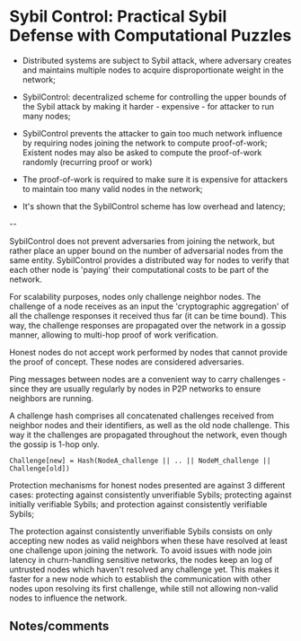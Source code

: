 # Sybil Control: Practical Sybil Defense with Computational Puzzles

- Distributed systems are subject to Sybil attack, where adversary creates and
  maintains	multiple nodes to acquire disproportionate weight in the network;

- SybilControl: decentralized scheme for controlling the upper bounds of the
  Sybil attack by making it harder - expensive - for attacker to run many nodes;

- SybilControl prevents the attacker to gain too much network influence by
  requiring nodes joining the network to compute proof-of-work; Existent nodes
may also be asked to compute the proof-of-work randomly (recurring proof or
work)

- The proof-of-work is required to make sure it is expensive for attackers to
  maintain too many valid nodes in the network;

- It's shown that the SybilControl scheme has low overhead and latency;

--

SybilControl does not prevent adversaries from joining the network, but rather
place an upper bound on the number of adversarial nodes from the same entity.
SybilControl provides a distributed way for nodes to verify that each other node
is 'paying' their computational costs to be part of the network.

For scalability purposes, nodes only challenge neighbor nodes. The challenge
of a node receives as an input the 'cryptographic aggregation' of all the
challenge responses it received thus far (it can be time bound). This way, the
challenge responses are propagated over the network in a gossip manner, allowing
to multi-hop proof of work verification.

Honest nodes do not accept work performed by nodes that cannot provide the proof
of concept. These nodes are considered adversaries.

Ping messages between nodes are a convenient way to carry challenges - since
they are usually regularly by nodes in P2P networks to ensure neighbors are
running.

A challenge hash comprises all concatenated challenges received from neighbor 
nodes and their identifiers, as well as the old node challenge. This way it the
challenges are propagated throughout the network, even though the gossip is
1-hop only.

```
Challenge[new] = Hash(NodeA_challenge || .. || NodeM_challenge || Challenge[old])
```

Protection mechanisms for honest nodes presented are against 3 different cases:
protecting against consistently unverifiable Sybils; protecting against
initially verifiable Sybils; and protection against consistently verifiable
Sybils;

The protection against consistently unverifiable Sybils consists on only
accepting new nodes as valid neighbors when these have resolved at least one
challenge upon joining the network. To avoid issues with node join latency in
churn-handling sensitive networks, the nodes keep an log of untrusted nodes
which haven't resolved any challenge yet. This makes it faster for a new node
which to establish the communication with other nodes upon resolving its first
challenge, while still not allowing non-valid nodes to influence the network.

 


## Notes/comments

